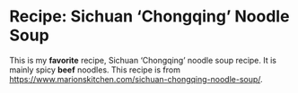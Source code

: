 # Recipe: Sichuan ‘Chongqing’ Noodle Soup
This is my **favorite** recipe, Sichuan ‘Chongqing’ noodle soup recipe. It is mainly spicy **beef** noodles. This recipe is from https://www.marionskitchen.com/sichuan-chongqing-noodle-soup/.


